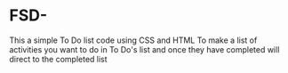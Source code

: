 # FSD-
This a simple To Do list code using CSS and HTML
To make a list of activities you want to do  in To Do's list and once they have completed will direct to the completed list
